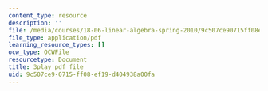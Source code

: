 ```yaml
---
content_type: resource
description: ''
file: /media/courses/18-06-linear-algebra-spring-2010/9c507ce90715ff08ef19d404938a00fa_srxexLishgY.pdf
file_type: application/pdf
learning_resource_types: []
ocw_type: OCWFile
resourcetype: Document
title: 3play pdf file
uid: 9c507ce9-0715-ff08-ef19-d404938a00fa
---
```


